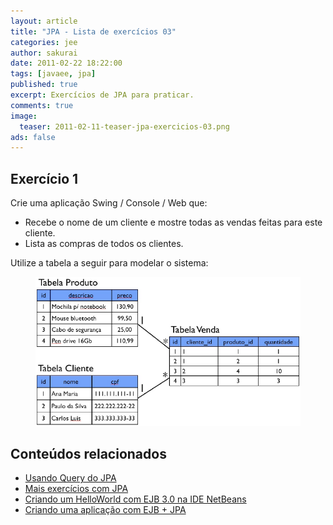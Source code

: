 ```yaml
---
layout: article
title: "JPA - Lista de exercícios 03"
categories: jee
author: sakurai
date: 2011-02-22 18:22:00
tags: [javaee, jpa]
published: true
excerpt: Exercícios de JPA para praticar.
comments: true
image:
  teaser: 2011-02-11-teaser-jpa-exercicios-03.png
ads: false
---
```


## Exercício 1

Crie uma aplicação Swing / Console / Web que:
* Recebe o nome de um cliente e mostre todas as vendas feitas para este cliente.
* Lista as compras de todos os clientes.

Utilize a tabela a seguir para modelar o sistema:

<figure>
    <a href="/images/2011-02-11-jpa-exercicios-03-01.png"><img src="/images/2011-02-11-jpa-exercicios-03-01.png" alt="Modelagem venda de produtos."></a>
</figure>


## Conteúdos relacionados

- [Usando Query do JPA](http://www.universidadejava.com.br/jee/jpa-query/)
- [Mais exercícios com JPA](http://www.universidadejava.com.br/jee/jpa-exercicios-02/)
- [Criando um HelloWorld com EJB 3.0 na IDE NetBeans](http://www.universidadejava.com.br/jee/ejb-helloworld-netbeans/)
- [Criando uma aplicação com EJB + JPA](http://www.universidadejava.com.br/jee/criando-aplicacao-ejb-jpa/)